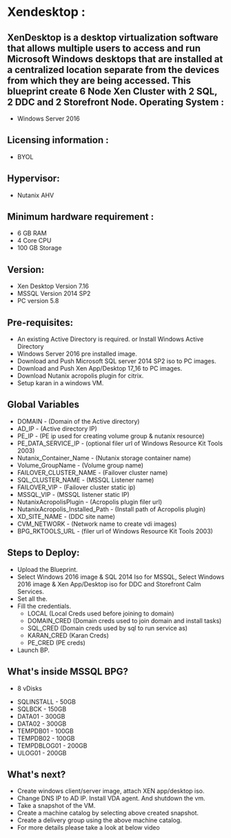 Xendesktop :
==========
XenDesktop is a desktop virtualization software that allows multiple users to access and run Microsoft Windows desktops that are installed at a centralized location separate from the devices from which they are being accessed.
This blueprint create 6 Node Xen Cluster with 2 SQL, 2 DDC and 2 Storefront Node.
Operating System :
------------------
 - Windows Server 2016

Licensing information :
----------------------
 - BYOL

Hypervisor:
-----------
 - Nutanix AHV

Minimum hardware requirement :
-----------------------------
 - 6 GB RAM
 - 4 Core CPU
 - 100 GB Storage

Version:
--------
 - Xen Desktop Version 7.16
 - MSSQL Version 2014 SP2
 - PC version 5.8

Pre-requisites:
---------------
 - An existing Active Directory is required. or Install Windows Active Directory
 - Windows Server 2016 pre installed image.
 - Download and Push Microsoft SQL server 2014 SP2 iso to PC images.
 - Download and Push Xen App/Desktop 17_16 to PC images.
 - Download Nutanix acropolis plugin for citrix.
 - Setup karan in a windows VM.

Global Variables
----------------
 - DOMAIN - (Domain of the Active directory)
 - AD_IP - (Active directory IP)
 - PE_IP - (PE ip used for creating volume group & nutanix resource)
 - PE_DATA_SERVICE_IP - (optional filer url of Windows Resource Kit Tools 2003)
 - Nutanix_Container_Name - (Nutanix storage container name)
 - Volume_GroupName - (Volume group name)
 - FAILOVER_CLUSTER_NAME - (Failover cluster name)
 - SQL_CLUSTER_NAME - (MSSQL Listener name)
 - FAILOVER_VIP - (Failover cluster static ip)
 - MSSQL_VIP - (MSSQL listener static IP)
 - NutanixAcropolisPlugin - (Acropolis plugin filer url)
 - NutanixAcropolis_Installed_Path - (Install path of Acropolis plugin)
 - XD_SITE_NAME - (DDC site name)
 - CVM_NETWORK - (Network name to create vdi images)
 - BPG_RKTOOLS_URL - (filer url of Windows Resource Kit Tools 2003)

Steps to Deploy:
----------------
 - Upload the Blueprint.
 - Select Windows 2016 image & SQL 2014 Iso for MSSQL, Select Windows 2016 image & Xen App/Desktop iso for DDC and Storefront Calm Services.
 - Set all the.
 - Fill the credentials.
    * LOCAL (Local Creds used before joining to domain)
    * DOMAIN_CRED (Domain creds used to join domain and install tasks)
    * SQL_CRED (Domain creds used by sql to run service as)
    * KARAN_CRED (Karan Creds)
    * PE_CRED (PE creds)
 - Launch BP.

What's inside MSSQL BPG?
------------------------
 - 8 vDisks 
  * SQLINSTALL  - 50GB
  * SQLBCK      - 150GB
  * DATA01      - 300GB
  * DATA02      - 300GB
  * TEMPDB01        - 100GB
  * TEMPDB02        - 100GB
  * TEMPDBLOG01 - 200GB
  * ULOG01      - 200GB

What's next?
------------
 - Create windows client/server image, attach XEN app/desktop iso.
 - Change DNS IP to AD IP. Install VDA agent. And shutdown the vm.
 - Take a snapshot of the VM.
 - Create a machine catalog by selecting above created snapshot.
 - Create a delivery group using the above machine catalog.
 - For more details please take a look at below video
